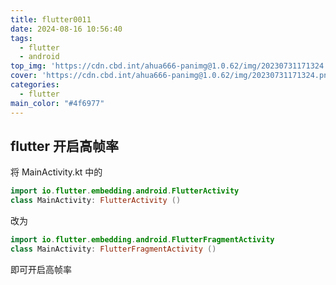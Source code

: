 ```yaml
---
title: flutter0011
date: 2024-08-16 10:56:40
tags:
  - flutter
  - android
top_img: 'https://cdn.cbd.int/ahua666-panimg@1.0.62/img/20230731171324.png'
cover: 'https://cdn.cbd.int/ahua666-panimg@1.0.62/img/20230731171324.png'
categories:
  - flutter
main_color: "#4f6977"
---
```


## flutter 开启高帧率

将 MainActivity.kt 中的

```kotlin
import io.flutter.embedding.android.FlutterActivity
class MainActivity: FlutterActivity ()
```

改为

```kotlin
import io.flutter.embedding.android.FlutterFragmentActivity
class MainActivity: FlutterFragmentActivity ()
```

即可开启高帧率
